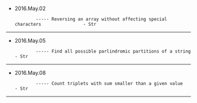 - 2016.May.02

              ----- Reversing an array without affecting special characters                - Str
---

- 2016.May.05

              ----- Find all possible parlindromic partitions of a string                  - Str
---

- 2016.May.08

              ----- Count triplets with sum smaller than a given value	                   - Str
---